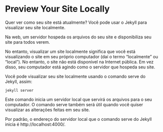 # Preview Your Site Locally
Quer ver como seu site está atualmente? Você pode usar o Jekyll para visualizar seu site localmente.

Na web, um servidor hospeda os arquivos do seu site e disponibiliza seu site para todos verem.

No entanto, visualizar um site localmente significa que você está visualizando o site em seu próprio computador (daí o termo “localmente” ou “local”). No entanto, o site não está disponível na Internet pública. Em vez disso, seu computador está agindo como o servidor que hospeda seu site.

Você pode visualizar seu site localmente usando o comando serve do Jekyll, assim:

    jekyll server

Este comando inicia um servidor local que servirá os arquivos para o seu computador. O comando serve também será útil quando você quiser visualizar as alterações feitas em seu site.

Por padrão, o endereço do servidor local que o comando serve do Jekyll inicia é http://localhost:4000/.